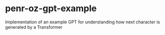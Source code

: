 # penr-oz-gpt-example
Implementation of an example GPT for understanding how next character is generated by a Transformer
